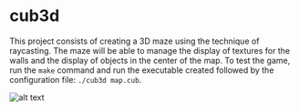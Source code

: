 # cub3d

This project consists of creating a 3D maze using the technique of raycasting. The maze will be able to manage the display of textures for the walls and the display of objects in the center of the map. To test the game, run the `make` command and run the executable created followed by the configuration file: `./cub3d map.cub`.

![alt text](https://github.com/mavileo/cub3d-42/blob/master/screenshot.bmp "Screenshot")
